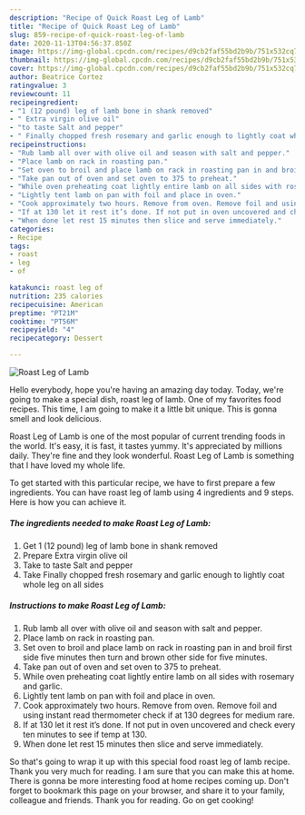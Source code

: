 ```yaml
---
description: "Recipe of Quick Roast Leg of Lamb"
title: "Recipe of Quick Roast Leg of Lamb"
slug: 859-recipe-of-quick-roast-leg-of-lamb
date: 2020-11-13T04:56:37.850Z
image: https://img-global.cpcdn.com/recipes/d9cb2faf55bd2b9b/751x532cq70/roast-leg-of-lamb-recipe-main-photo.jpg
thumbnail: https://img-global.cpcdn.com/recipes/d9cb2faf55bd2b9b/751x532cq70/roast-leg-of-lamb-recipe-main-photo.jpg
cover: https://img-global.cpcdn.com/recipes/d9cb2faf55bd2b9b/751x532cq70/roast-leg-of-lamb-recipe-main-photo.jpg
author: Beatrice Cortez
ratingvalue: 3
reviewcount: 11
recipeingredient:
- "1 (12 pound) leg of lamb bone in shank removed"
- " Extra virgin olive oil"
- "to taste Salt and pepper"
- " Finally chopped fresh rosemary and garlic enough to lightly coat whole leg on all sides"
recipeinstructions:
- "Rub lamb all over with olive oil and season with salt and pepper."
- "Place lamb on rack in roasting pan."
- "Set oven to broil and place lamb on rack in roasting pan in and broil first side five minutes then turn and brown other side for five minutes."
- "Take pan out of oven and set oven to 375 to preheat."
- "While oven preheating coat lightly entire lamb on all sides with rosemary and garlic."
- "Lightly tent lamb on pan with foil and place in oven."
- "Cook approximately two hours. Remove from oven. Remove foil and using instant read thermometer check if at 130 degrees for medium rare."
- "If at 130 let it rest it’s done. If not put in oven uncovered and check every ten minutes to see if temp at 130."
- "When done let rest 15 minutes then slice and serve immediately."
categories:
- Recipe
tags:
- roast
- leg
- of

katakunci: roast leg of 
nutrition: 235 calories
recipecuisine: American
preptime: "PT21M"
cooktime: "PT56M"
recipeyield: "4"
recipecategory: Dessert

---
```



![Roast Leg of Lamb](https://img-global.cpcdn.com/recipes/d9cb2faf55bd2b9b/751x532cq70/roast-leg-of-lamb-recipe-main-photo.jpg)

Hello everybody, hope you're having an amazing day today. Today, we're going to make a special dish, roast leg of lamb. One of my favorites food recipes. This time, I am going to make it a little bit unique. This is gonna smell and look delicious.

Roast Leg of Lamb is one of the most popular of current trending foods in the world. It's easy, it is fast, it tastes yummy. It's appreciated by millions daily. They're fine and they look wonderful. Roast Leg of Lamb is something that I have loved my whole life.




To get started with this particular recipe, we have to first prepare a few ingredients. You can have roast leg of lamb using 4 ingredients and 9 steps. Here is how you can achieve it.

<!--inarticleads1-->

##### The ingredients needed to make Roast Leg of Lamb:

1. Get 1 (12 pound) leg of lamb bone in shank removed
1. Prepare  Extra virgin olive oil
1. Take to taste Salt and pepper
1. Take  Finally chopped fresh rosemary and garlic enough to lightly coat whole leg on all sides




<!--inarticleads2-->

##### Instructions to make Roast Leg of Lamb:

1. Rub lamb all over with olive oil and season with salt and pepper.
1. Place lamb on rack in roasting pan.
1. Set oven to broil and place lamb on rack in roasting pan in and broil first side five minutes then turn and brown other side for five minutes.
1. Take pan out of oven and set oven to 375 to preheat.
1. While oven preheating coat lightly entire lamb on all sides with rosemary and garlic.
1. Lightly tent lamb on pan with foil and place in oven.
1. Cook approximately two hours. Remove from oven. Remove foil and using instant read thermometer check if at 130 degrees for medium rare.
1. If at 130 let it rest it’s done. If not put in oven uncovered and check every ten minutes to see if temp at 130.
1. When done let rest 15 minutes then slice and serve immediately.




So that's going to wrap it up with this special food roast leg of lamb recipe. Thank you very much for reading. I am sure that you can make this at home. There is gonna be more interesting food at home recipes coming up. Don't forget to bookmark this page on your browser, and share it to your family, colleague and friends. Thank you for reading. Go on get cooking!
